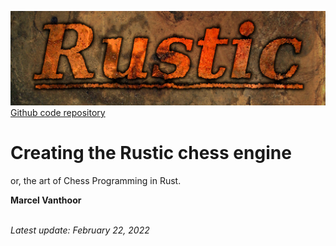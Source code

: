 ![Rustic Logo](../img/rustic-logo-web.jpg)
[Github code repository](https://github.com/mvanthoor/rustic)

# Creating the Rustic chess engine

or, the art of Chess Programming in Rust.

__**Marcel Vanthoor**__<br /><br />

_Latest update: February 22, 2022_